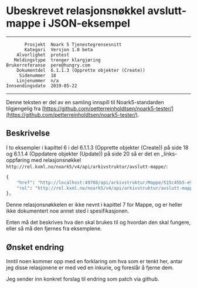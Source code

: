 Ubeskrevet relasjonsnøkkel avslutt-mappe i JSON-eksempel
========================================================

 ------------------  ---------------------------------
           Prosjekt  Noark 5 Tjenestegrensesnitt
           Kategori  Versjon 1.0 beta
        Alvorlighet  protest
       Meldingstype  trenger klargjøring
    Brukerreferanse  pere@hungry.com
        Dokumentdel  6.1.1.3 (Opprette objekter (Create))
         Sidenummer  18
        Linjenummer  n/a
    Innsendingsdato  2019-05-22
 ------------------  ---------------------------------

Denne teksten er del av en samling innspill til Noark5-standarden
tilgjengelig fra [https://github.com/petterreinholdtsen/noark5-tester/](https://github.com/petterreinholdtsen/noark5-tester/).

Beskrivelse
-----------

I to eksempler i kapittel 6 i del 6.1.1.3 (Opprette objekter (Create))
på side 18 og 6.1.1.4 (Oppdatere objekter (Update)) på side 20 så er
det en \_links-oppføring med relasjonsnøkkel
`http://rel.kxml.no/noark5/v4/api/arkivstruktur/avslutt-mappe/`:

```Python
{
    "href": "http://localhost:49708/api/arkivstruktur/Mappe/515c45b5-e903-4320-a085-2a98813878ba/avslutt",
    "rel": "http://rel.kxml.no/noark5/v4/api/arkivstruktur/avslutt-mappe/",
},
```

Denne relasjonsnøkkelen er ikke nevnt i kapittel 7 for Mappe, og er
heller ikke dokumentert noe annet sted i spesifikasjonen.

Enten må det beskrives hva den skal brukes til og hvordan den skal
fungere, eller så må den fjernes fra eksemplene.

Ønsket endring
--------------

Inntil noen kommer opp med en forklaring om hva som er tenkt her,
antar jeg disse relasjonene er med ved en inkurie, og foreslår å
fjerne dem.

Jeg sender inn konkret forslag til endring som patch via github.
